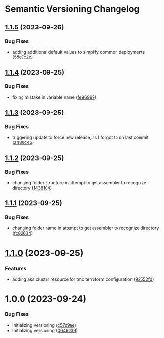 # Semantic Versioning Changelog

## [1.1.5](https://github.com/afewell/opsdev/compare/v1.1.4...v1.1.5) (2023-09-26)


### Bug Fixes

* adding additional default values to simplify common deployments ([55e7c2c](https://github.com/afewell/opsdev/commit/55e7c2c95a85895050248bd8d5d0e72dad1bc3a5))

## [1.1.4](https://github.com/afewell/opsdev/compare/v1.1.3...v1.1.4) (2023-09-25)


### Bug Fixes

* fixing mistake in variable name ([fe96999](https://github.com/afewell/opsdev/commit/fe96999e7ece8481b8b586979dc063c4f2f55091))

## [1.1.3](https://github.com/afewell/opsdev/compare/v1.1.2...v1.1.3) (2023-09-25)


### Bug Fixes

* triggering update to force new release, as I forgot to on last commit ([a480c45](https://github.com/afewell/opsdev/commit/a480c459651a974910c5e29b25c1854a4b66c1e2))

## [1.1.2](https://github.com/afewell/opsdev/compare/v1.1.1...v1.1.2) (2023-09-25)


### Bug Fixes

* changing folder structure in attempt to get assembler to recognize directory ([1438104](https://github.com/afewell/opsdev/commit/1438104a79e0c8f30a0a7c3c760b5399612928f4))

## [1.1.1](https://github.com/afewell/opsdev/compare/v1.1.0...v1.1.1) (2023-09-25)


### Bug Fixes

* changing folder name in attempt to get assembler to recognize directory ([fc82634](https://github.com/afewell/opsdev/commit/fc82634e4db0409a5e45521fd36901ac98089ee9))

# [1.1.0](https://github.com/afewell/opsdev/compare/v1.0.0...v1.1.0) (2023-09-25)


### Features

* adding aks cluster resource for tmc terraform configuration ([92552fd](https://github.com/afewell/opsdev/commit/92552fd780f754c21b0177cc5720e09fbcfc3f7c))

# 1.0.0 (2023-09-24)


### Bug Fixes

* initializing versioning ([c57c9ae](https://github.com/afewell/opsdev/commit/c57c9ae6d75eda0c649b7cbbecc137a9a8a441ee))
* initializing versioning ([0649d39](https://github.com/afewell/opsdev/commit/0649d39fb42f582562dec5a15bd408c11bff6b25))
